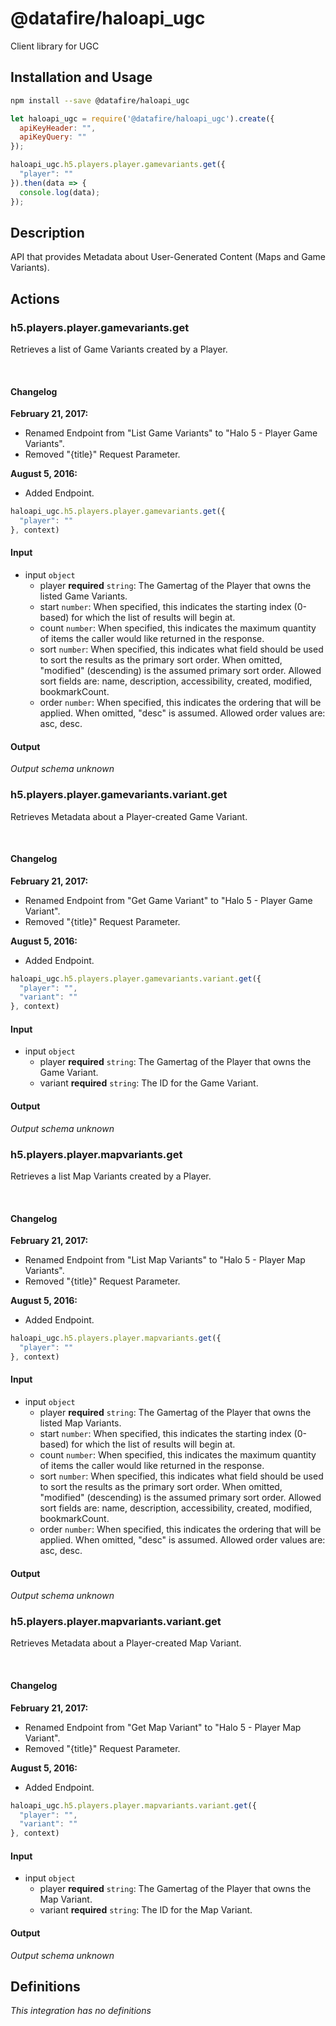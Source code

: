 # @datafire/haloapi_ugc

Client library for UGC

## Installation and Usage
```bash
npm install --save @datafire/haloapi_ugc
```
```js
let haloapi_ugc = require('@datafire/haloapi_ugc').create({
  apiKeyHeader: "",
  apiKeyQuery: ""
});

haloapi_ugc.h5.players.player.gamevariants.get({
  "player": ""
}).then(data => {
  console.log(data);
});
```

## Description

API that provides Metadata about User-Generated Content (Maps and Game Variants).

## Actions

### h5.players.player.gamevariants.get
<p>Retrieves a list of Game Variants created by a Player.</p>
<br />
<h4>Changelog</h4>
<div class="panel-body">
    <p><strong>February 21, 2017:</strong></p>
    <ul>
        <li>Renamed Endpoint from "List Game Variants" to "Halo 5 - Player Game Variants".</li>
        <li>Removed "{title}" Request Parameter.</li>
    </ul>
</div>
<div class="panel-body">
    <p><strong>August 5, 2016:</strong></p>
    <ul>
        <li>Added Endpoint.</li>
    </ul>
</div>



```js
haloapi_ugc.h5.players.player.gamevariants.get({
  "player": ""
}, context)
```

#### Input
* input `object`
  * player **required** `string`: The Gamertag of the Player that owns the listed Game Variants.
  * start `number`: When specified, this indicates the starting index (0-based) for which the list of results will begin at.
  * count `number`: When specified, this indicates the maximum quantity of items the caller would like returned in the response.
  * sort `number`: When specified, this indicates what field should be used to sort the results as the primary sort order. When omitted, "modified" (descending) is the assumed primary sort order. Allowed sort fields are: name, description, accessibility, created, modified, bookmarkCount.
  * order `number`: When specified, this indicates the ordering that will be applied. When omitted, "desc" is assumed. Allowed order values are: asc, desc.

#### Output
*Output schema unknown*

### h5.players.player.gamevariants.variant.get
<p>Retrieves Metadata about a Player-created Game Variant.</p>
<br />
<h4>Changelog</h4>
<div class="panel-body">
    <p><strong>February 21, 2017:</strong></p>
    <ul>
        <li>Renamed Endpoint from "Get Game Variant" to "Halo 5 - Player Game Variant".</li>
        <li>Removed "{title}" Request Parameter.</li>
    </ul>
</div>
<div class="panel-body">
    <p><strong>August 5, 2016:</strong></p>
    <ul>
        <li>Added Endpoint.</li>
    </ul>
</div>



```js
haloapi_ugc.h5.players.player.gamevariants.variant.get({
  "player": "",
  "variant": ""
}, context)
```

#### Input
* input `object`
  * player **required** `string`: The Gamertag of the Player that owns the Game Variant.
  * variant **required** `string`: The ID for the Game Variant.

#### Output
*Output schema unknown*

### h5.players.player.mapvariants.get
<p>Retrieves a list Map Variants created by a Player.</p>
<br />
<h4>Changelog</h4>
<div class="panel-body">
    <p><strong>February 21, 2017:</strong></p>
    <ul>
        <li>Renamed Endpoint from "List Map Variants" to "Halo 5 - Player Map Variants".</li>
        <li>Removed "{title}" Request Parameter.</li>
    </ul>
</div>
<div class="panel-body">
    <p><strong>August 5, 2016:</strong></p>
    <ul>
        <li>Added Endpoint.</li>
    </ul>
</div>



```js
haloapi_ugc.h5.players.player.mapvariants.get({
  "player": ""
}, context)
```

#### Input
* input `object`
  * player **required** `string`: The Gamertag of the Player that owns the listed Map Variants.
  * start `number`: When specified, this indicates the starting index (0-based) for which the list of results will begin at.
  * count `number`: When specified, this indicates the maximum quantity of items the caller would like returned in the response.
  * sort `number`: When specified, this indicates what field should be used to sort the results as the primary sort order. When omitted, "modified" (descending) is the assumed primary sort order. Allowed sort fields are: name, description, accessibility, created, modified, bookmarkCount.
  * order `number`: When specified, this indicates the ordering that will be applied. When omitted, "desc" is assumed. Allowed order values are: asc, desc.

#### Output
*Output schema unknown*

### h5.players.player.mapvariants.variant.get
<p>Retrieves Metadata about a Player-created Map Variant.</p>
<br />
<h4>Changelog</h4>
<div class="panel-body">
    <p><strong>February 21, 2017:</strong></p>
    <ul>
        <li>Renamed Endpoint from "Get Map Variant" to "Halo 5 - Player Map Variant".</li>
        <li>Removed "{title}" Request Parameter.</li>
    </ul>
</div>
<div class="panel-body">
    <p><strong>August 5, 2016:</strong></p>
    <ul>
        <li>Added Endpoint.</li>
    </ul>
</div>



```js
haloapi_ugc.h5.players.player.mapvariants.variant.get({
  "player": "",
  "variant": ""
}, context)
```

#### Input
* input `object`
  * player **required** `string`: The Gamertag of the Player that owns the Map Variant.
  * variant **required** `string`: The ID for the Map Variant.

#### Output
*Output schema unknown*



## Definitions

*This integration has no definitions*
